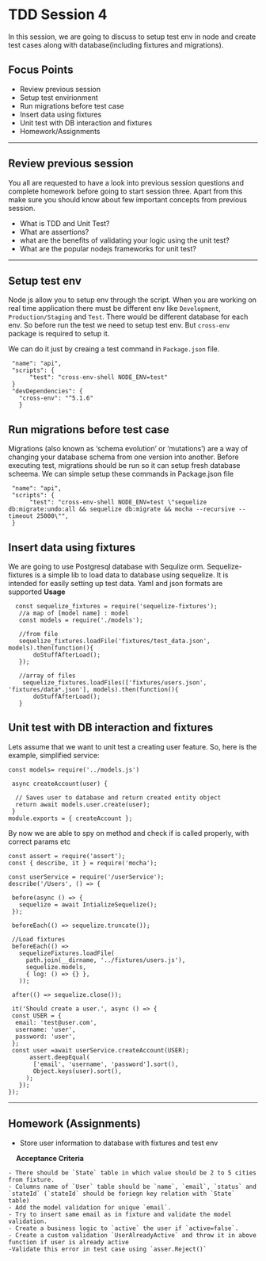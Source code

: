 # TDD Session 4
In this session, we are going to discuss to setup test env in node and create test cases along with database(including fixtures and migrations).

## Focus Points
- Review previous session
- Setup test envirionment
- Run migrations before test case
- Insert data using fixtures
- Unit test with DB interaction and fixtures
- Homework/Assignments

<hr />

## Review previous session
You all are requested to have a look into previous session questions and complete homework before going to start session three. Apart from this make sure you should know about few important concepts from previous session. 
- What is TDD and Unit Test?
- What are assertions?
- what are the benefits of validating your logic using the unit test?
- What are the popular nodejs frameworks for unit test?

<hr />

## Setup test env
 Node js allow you to setup env through the script. When you are working on real time application there must be different env like `Development`, `Production/Staging` and `Test`. There would be different database for each env. So before run the test we need to setup test env. But `cross-env` package is required to setup it.
 
 We can do it just by creaing a test command in `Package.json` file.
 ```{
  "name": "api",
  "scripts": {
       "test": "cross-env-shell NODE_ENV=test"
  }
  "devDependencies": {
    "cross-env": "^5.1.6"
    }
 ```
 
## Run migrations before test case
 Migrations (also known as ‘schema evolution’ or ‘mutations’) are a way of changing your database schema from one version into another.
 Before executing test, migrations should be run so it can setup fresh database scheema. We can simple setup these commands in Package.json file 
 ```{
  "name": "api",
  "scripts": {
       "test": "cross-env-shell NODE_ENV=test \"sequelize db:migrate:undo:all && sequelize db:migrate && mocha --recursive --timeout 25000\"",
  }
 ```

## Insert data using fixtures
 We are going to use Postgresql database with Sequlize orm. Sequelize-fixtures is a simple lib to load data to database using sequelize. It is intended for easily setting up test data. Yaml and json formats are supported
 **Usage**
 ```{
   const sequelize_fixtures = require('sequelize-fixtures');
    //a map of [model name] : model
    const models = require('./models');
    
    //from file
    sequelize_fixtures.loadFile('fixtures/test_data.json', models).then(function(){
        doStuffAfterLoad();
    });
    
    //array of files
     sequelize_fixtures.loadFiles(['fixtures/users.json', 'fixtures/data*.json'], models).then(function(){
        doStuffAfterLoad();
    }
 ```
 
 ## Unit test with DB interaction and fixtures
 Lets assume that we want to unit test a creating user feature.
 So, here is the example, simplified service:
 ```
 const models= require('../models.js')
 
  async createAccount(user) {

   // Saves user to database and return created entity object
   return await models.user.create(user);
  } 
module.exports = { createAccount };

 ```
By now we are able to spy on method and check if is called properly, with correct params etc
 ```{
 const assert = require('assert');
 const { describe, it } = require('mocha');
 
 const userService = require('/userService');
 describe('/Users', () => {
 
  before(async () => {
    sequelize = await IntializeSequelize();
  });

  beforeEach(() => sequelize.truncate());
  
  //Load fixtures
  beforeEach(() =>
    sequelizeFixtures.loadFile(
      path.join(__dirname, '../fixtures/users.js'),
      sequelize.models,
      { log: () => {} },
    ));

  after(() => sequelize.close());
  
  it('Should create a user.', async () => {
  const USER = {
   email: 'test@user.com',
   username: 'user',
   password: 'user',   
  };
  const user =await userService.createAccount(USER);
       assert.deepEqual(
        ['email', 'username', 'password'].sort(),
        Object.keys(user).sort(),
      );
    });
});
 ```

<hr />



## Homework (Assignments)
- Store user information to database with fixtures and test env

&nbsp; &nbsp; **Acceptance Criteria**

    - There should be `State` table in which value should be 2 to 5 cities from fixture.
    - Columns name of `User` table should be `name`, `email`, `status` and `stateId` (`stateId` should be foriegn key relation with `State` table)
    - Add the model validation for unique `email`.
    - Try to insert same email as in fixture and validate the model validation.
    - Create a business logic to `active` the user if `active=false`.
    - Create a custom validation `UserAlreadyActive` and throw it in above function if user is already active
    -Validate this error in test case using `asser.Reject()`





    









